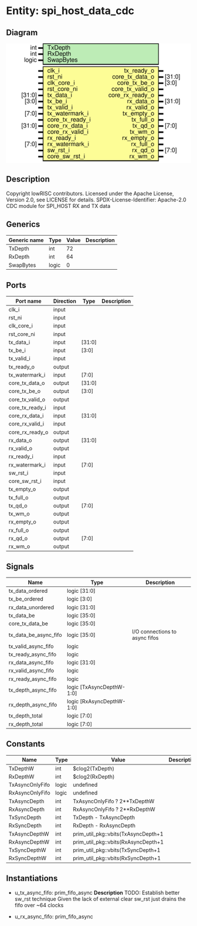 # Entity: spi_host_data_cdc
## Diagram
![Diagram](spi_host_data_cdc.svg "Diagram")
## Description
Copyright lowRISC contributors.
 Licensed under the Apache License, Version 2.0, see LICENSE for details.
 SPDX-License-Identifier: Apache-2.0
 CDC module for SPI_HOST RX and TX data
 
## Generics
| Generic name | Type  | Value | Description |
| ------------ | ----- | ----- | ----------- |
| TxDepth      | int   | 72    |             |
| RxDepth      | int   | 64    |             |
| SwapBytes    | logic | 0     |             |
## Ports
| Port name       | Direction | Type   | Description |
| --------------- | --------- | ------ | ----------- |
| clk_i           | input     |        |             |
| rst_ni          | input     |        |             |
| clk_core_i      | input     |        |             |
| rst_core_ni     | input     |        |             |
| tx_data_i       | input     | [31:0] |             |
| tx_be_i         | input     | [3:0]  |             |
| tx_valid_i      | input     |        |             |
| tx_ready_o      | output    |        |             |
| tx_watermark_i  | input     | [7:0]  |             |
| core_tx_data_o  | output    | [31:0] |             |
| core_tx_be_o    | output    | [3:0]  |             |
| core_tx_valid_o | output    |        |             |
| core_tx_ready_i | input     |        |             |
| core_rx_data_i  | input     | [31:0] |             |
| core_rx_valid_i | input     |        |             |
| core_rx_ready_o | output    |        |             |
| rx_data_o       | output    | [31:0] |             |
| rx_valid_o      | output    |        |             |
| rx_ready_i      | input     |        |             |
| rx_watermark_i  | input     | [7:0]  |             |
| sw_rst_i        | input     |        |             |
| core_sw_rst_i   | input     |        |             |
| tx_empty_o      | output    |        |             |
| tx_full_o       | output    |        |             |
| tx_qd_o         | output    | [7:0]  |             |
| tx_wm_o         | output    |        |             |
| rx_empty_o      | output    |        |             |
| rx_full_o       | output    |        |             |
| rx_qd_o         | output    | [7:0]  |             |
| rx_wm_o         | output    |        |             |
## Signals
| Name                  | Type                      | Description                     |
| --------------------- | ------------------------- | ------------------------------- |
| tx_data_ordered       | logic [31:0]              |                                 |
| tx_be_ordered         | logic [3:0]               |                                 |
| rx_data_unordered     | logic [31:0]              |                                 |
| tx_data_be            | logic [35:0]              |                                 |
| core_tx_data_be       | logic [35:0]              |                                 |
| tx_data_be_async_fifo | logic [35:0]              | I/O connections to async fifos  |
| tx_valid_async_fifo   | logic                     |                                 |
| tx_ready_async_fifo   | logic                     |                                 |
| rx_data_async_fifo    | logic [31:0]              |                                 |
| rx_valid_async_fifo   | logic                     |                                 |
| rx_ready_async_fifo   | logic                     |                                 |
| tx_depth_async_fifo   | logic [TxAsyncDepthW-1:0] |                                 |
| rx_depth_async_fifo   | logic [RxAsyncDepthW-1:0] |                                 |
| tx_depth_total        | logic [7:0]               |                                 |
| rx_depth_total        | logic [7:0]               |                                 |
## Constants
| Name            | Type  | Value                               | Description |
| --------------- | ----- | ----------------------------------- | ----------- |
| TxDepthW        | int   | $clog2(TxDepth)                     |             |
| RxDepthW        | int   | $clog2(RxDepth)                     |             |
| TxAsyncOnlyFifo | logic | undefined                           |             |
| RxAsyncOnlyFifo | logic | undefined                           |             |
| TxAsyncDepth    | int   | TxAsyncOnlyFifo ? 2**TxDepthW       |             |
| RxAsyncDepth    | int   | RxAsyncOnlyFifo ? 2**RxDepthW       |             |
| TxSyncDepth     | int   | TxDepth - TxAsyncDepth              |             |
| RxSyncDepth     | int   | RxDepth - RxAsyncDepth              |             |
| TxAsyncDepthW   | int   | prim_util_pkg::vbits(TxAsyncDepth+1 |             |
| RxAsyncDepthW   | int   | prim_util_pkg::vbits(RxAsyncDepth+1 |             |
| TxSyncDepthW    | int   | prim_util_pkg::vbits(TxSyncDepth+1  |             |
| RxSyncDepthW    | int   | prim_util_pkg::vbits(RxSyncDepth+1  |             |
## Instantiations
- u_tx_async_fifo: prim_fifo_async
**Description**
TODO: Establish better sw_rst technique
Given the lack of external clear sw_rst just drains the fifo over ~64 clocks

- u_rx_async_fifo: prim_fifo_async
